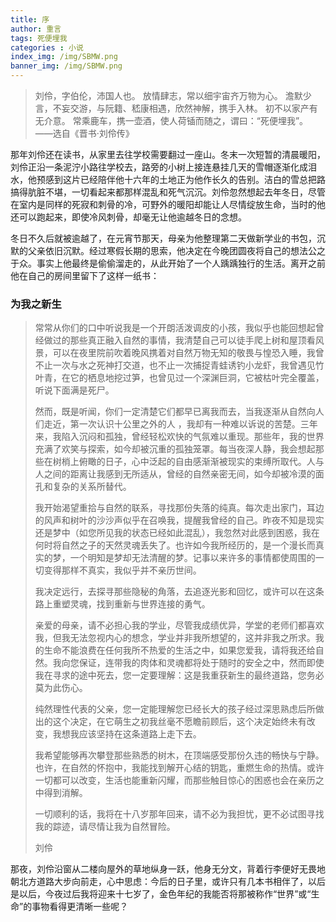 ```yaml
---
title: 序
author: 重言
tags: 死便埋我
categories : 小说
index_img: /img/SBMW.png
banner_img: /img/SBMW.png
---
```


> 刘伶，字伯伦，沛国人也。 放情肆志，常以细宇宙齐万物为心。 澹默少言，不妄交游，与阮籍、嵇康相遇，欣然神解，携手入林。 初不以家产有无介意。 常乘鹿车，携一壶酒，使人荷锸而随之，谓曰：“死便埋我”。 ——选自《晋书·刘伶传》



那年刘伶还在读书，从家里去往学校需要翻过一座山。冬末一次短暂的清晨暖阳，刘伶正沿一条泥泞小路往学校去，路旁的小树上接连悬挂几天的雪帽逐渐化成泪水，他预感到这片已经陪伴他十六年的土地正为他作长久的告别。洁白的雪总把路搞得肮脏不堪，一切看起来都那样混乱和死气沉沉。刘伶忽然想起去年冬日，尽管在室内是同样的死寂和刺骨的冷，可野外的暖阳却能让人尽情绽放生命，当时的他还可以跑起来，即使冷风刺骨，却毫无让他逾越冬日的念想。



冬日不久后就被逾越了，在元宵节那天，母亲为他整理第二天做新学业的书包，沉默的父亲依旧沉默。经过寒假长期的思索，他决定在今晚团圆夜将自己的想法公之于众。事实上他最终是偷偷溜走的，从此开始了一个人踽踽独行的生活。离开之前他在自己的房间里留下了这样一纸书：

###  为我之新生

> 常常从你们的口中听说我是一个开朗活泼调皮的小孩，我似乎也能回想起曾经做过的那些真正融入自然的事情，我清楚自己可以徒手爬上树和屋顶看风景，可以在夜里院前吹着晚风携着对自然万物无知的敬畏与惶恐入睡，我曾不止一次与水之死神打交道，也不止一次捕捉青蛙诱钓小龙虾，我曾遇见竹叶青，在它的栖息地挖过笋，也曾见过一个深渊巨洞，它被枯叶完全覆盖，听说下面满是死尸。
>
> 
>
> 然而，既是听闻，你们一定清楚它们都早已离我而去，当我逐渐从自然向人们走近，第一次认识十公里之外的人 ，我却有一种难以诉说的苦楚。三年来，我陷入沉闷和孤独，曾经轻松欢快的气氛难以重现。那些年，我的世界充满了欢笑与探索，如今却被沉重的孤独笼罩。每当夜深人静，我会想起那些在树梢上俯瞰的日子，心中泛起的自由感渐渐被现实的束缚所取代。人与人之间的距离让我感到无所适从，曾经的自然亲密无间，如今却被冷漠的面孔和复杂的关系所替代。
>
> 
>
> 我开始渴望重拾与自然的联系，寻找那份失落的纯真。每次走出家门，耳边的风声和树叶的沙沙声似乎在召唤我，提醒我曾经的自己。昨夜不知是现实还是梦中（如您所见我的状态已经如此混乱），我忽然对此感到困惑，我在何时将自然之子的天然灵魂丢失了。也许如今我所经历的，是一个漫长而真实的梦，一个明知是梦却无法清醒的梦。记事以来许多的事情都使周围的一切变得那样不真实，我似乎并不亲历世间。
>
> 
>
> 我决定远行，去探寻那些隐秘的角落，去追逐光影和回忆，或许可以在这条路上重塑灵魂，找到重新与世界连接的勇气。
>
> 
>
> 亲爱的母亲，请不必担心我的学业，尽管我成绩优异，学堂的老师们都喜欢我，但我无法忽视内心的想念，学业并非我所想望的，这并非我之所求。我的生命不能浪费在任何我所不热爱的生活之中，如果您爱我，请将我还给自然。我向您保证，连带我的肉体和灵魂都将处于随时的安全之中，然而即使我在寻求的途中死去，您一定要理解：这是我重获新生的最终道路，您务必莫为此伤心。
>
> 
>
> 纯然理性代表的父亲，您一定能理解您已经长大的孩子经过深思熟虑后所做出的这个决定，在它萌生之初我丝毫不愿瞻前顾后，这个决定始终未有改变，我想我应该坚持在这条道路上走下去。
>
> 
>
> 我希望能够再次攀登那些熟悉的树木，在顶端感受那份久违的畅快与宁静。也许，在自然的怀抱中，我能找到解开心结的钥匙，重燃生命的热情。或许一切都可以改变，生活也能重新闪耀，而那些触目惊心的困惑也会在亲历之中得到消解。
>
> 
>
> 一切顺利的话，我将在十八岁那年回来，请不必为我担忧，更不必试图寻找我的踪迹，请尽情让我为自然冒险。
>
> 
>
> 刘伶



那夜，刘伶沿窗从二楼向屋外的草地纵身一跃，他身无分文，背着行李便好无畏地朝北方道路大步向前走，心中思虑：今后的日子里，或许只有几本书相伴了，以后是以后，今夜过后我将迎来十七岁了，金色年纪的我能否将那被称作“世界”或“生命”的事物看得更清晰一些呢？
